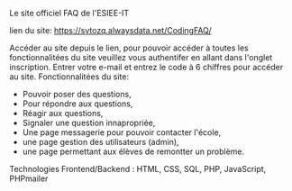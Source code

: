 
Le site officiel FAQ de l'ESIEE-IT

lien du site: https://svtozq.alwaysdata.net/CodingFAQ/

Accéder au site depuis le lien, pour pouvoir accéder à toutes les fonctionnalitées du site veuillez vous authentifer en allant dans l'onglet inscription. Entrer votre e-mail et entrez le code à 6 chiffres pour accéder au site.
Fonctionnalitées du site:
- Pouvoir poser des questions,
- Pour répondre aux questions,
- Réagir aux questions,
- Signaler une question innapropriée,
- Une page messagerie pour pouvoir contacter l'école,
- une page gestion des utilisateurs (admin),
- une page permettant aux élèves de remontter un problème.

Technologies Frontend/Backend : HTML, CSS, SQL, PHP, JavaScript, PHPmailer
